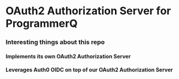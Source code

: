 # OAuth2 Authorization Server for ProgrammerQ

### Interesting things about this repo

#### Implements its own OAuth2 Authorization Server

#### Leverages Auth0 OIDC on top of our OAuth2 Authorization Server

